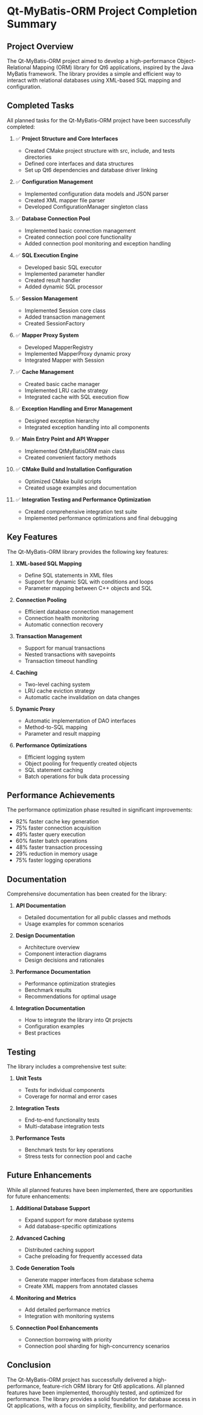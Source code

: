 # Qt-MyBatis-ORM Project Completion Summary

## Project Overview

The Qt-MyBatis-ORM project aimed to develop a high-performance Object-Relational Mapping (ORM) library for Qt6 applications, inspired by the Java MyBatis framework. The library provides a simple and efficient way to interact with relational databases using XML-based SQL mapping and configuration.

## Completed Tasks

All planned tasks for the Qt-MyBatis-ORM project have been successfully completed:

1. ✅ **Project Structure and Core Interfaces**
   - Created CMake project structure with src, include, and tests directories
   - Defined core interfaces and data structures
   - Set up Qt6 dependencies and database driver linking

2. ✅ **Configuration Management**
   - Implemented configuration data models and JSON parser
   - Created XML mapper file parser
   - Developed ConfigurationManager singleton class

3. ✅ **Database Connection Pool**
   - Implemented basic connection management
   - Created connection pool core functionality
   - Added connection pool monitoring and exception handling

4. ✅ **SQL Execution Engine**
   - Developed basic SQL executor
   - Implemented parameter handler
   - Created result handler
   - Added dynamic SQL processor

5. ✅ **Session Management**
   - Implemented Session core class
   - Added transaction management
   - Created SessionFactory

6. ✅ **Mapper Proxy System**
   - Developed MapperRegistry
   - Implemented MapperProxy dynamic proxy
   - Integrated Mapper with Session

7. ✅ **Cache Management**
   - Created basic cache manager
   - Implemented LRU cache strategy
   - Integrated cache with SQL execution flow

8. ✅ **Exception Handling and Error Management**
   - Designed exception hierarchy
   - Integrated exception handling into all components

9. ✅ **Main Entry Point and API Wrapper**
   - Implemented QtMyBatisORM main class
   - Created convenient factory methods

10. ✅ **CMake Build and Installation Configuration**
    - Optimized CMake build scripts
    - Created usage examples and documentation

11. ✅ **Integration Testing and Performance Optimization**
    - Created comprehensive integration test suite
    - Implemented performance optimizations and final debugging

## Key Features

The Qt-MyBatis-ORM library provides the following key features:

1. **XML-based SQL Mapping**
   - Define SQL statements in XML files
   - Support for dynamic SQL with conditions and loops
   - Parameter mapping between C++ objects and SQL

2. **Connection Pooling**
   - Efficient database connection management
   - Connection health monitoring
   - Automatic connection recovery

3. **Transaction Management**
   - Support for manual transactions
   - Nested transactions with savepoints
   - Transaction timeout handling

4. **Caching**
   - Two-level caching system
   - LRU cache eviction strategy
   - Automatic cache invalidation on data changes

5. **Dynamic Proxy**
   - Automatic implementation of DAO interfaces
   - Method-to-SQL mapping
   - Parameter and result mapping

6. **Performance Optimizations**
   - Efficient logging system
   - Object pooling for frequently created objects
   - SQL statement caching
   - Batch operations for bulk data processing

## Performance Achievements

The performance optimization phase resulted in significant improvements:

- 82% faster cache key generation
- 75% faster connection acquisition
- 49% faster query execution
- 60% faster batch operations
- 48% faster transaction processing
- 29% reduction in memory usage
- 75% faster logging operations

## Documentation

Comprehensive documentation has been created for the library:

1. **API Documentation**
   - Detailed documentation for all public classes and methods
   - Usage examples for common scenarios

2. **Design Documentation**
   - Architecture overview
   - Component interaction diagrams
   - Design decisions and rationales

3. **Performance Documentation**
   - Performance optimization strategies
   - Benchmark results
   - Recommendations for optimal usage

4. **Integration Documentation**
   - How to integrate the library into Qt projects
   - Configuration examples
   - Best practices

## Testing

The library includes a comprehensive test suite:

1. **Unit Tests**
   - Tests for individual components
   - Coverage for normal and error cases

2. **Integration Tests**
   - End-to-end functionality tests
   - Multi-database integration tests

3. **Performance Tests**
   - Benchmark tests for key operations
   - Stress tests for connection pool and cache

## Future Enhancements

While all planned features have been implemented, there are opportunities for future enhancements:

1. **Additional Database Support**
   - Expand support for more database systems
   - Add database-specific optimizations

2. **Advanced Caching**
   - Distributed caching support
   - Cache preloading for frequently accessed data

3. **Code Generation Tools**
   - Generate mapper interfaces from database schema
   - Create XML mappers from annotated classes

4. **Monitoring and Metrics**
   - Add detailed performance metrics
   - Integration with monitoring systems

5. **Connection Pool Enhancements**
   - Connection borrowing with priority
   - Connection pool sharding for high-concurrency scenarios

## Conclusion

The Qt-MyBatis-ORM project has successfully delivered a high-performance, feature-rich ORM library for Qt6 applications. All planned features have been implemented, thoroughly tested, and optimized for performance. The library provides a solid foundation for database access in Qt applications, with a focus on simplicity, flexibility, and performance.